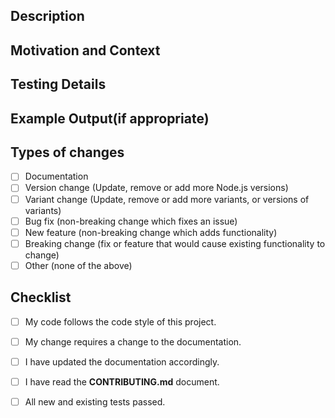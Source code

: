 <!--
Provide a general summary of your changes in the Title above.
-->

## Description

<!--
Describe your changes in detail.
-->

## Motivation and Context

<!--
Why is this change required? What problem does it solve?
If it fixes an open issue, please link to the issue here.
-->

## Testing Details

<!--
Please describe in detail how you tested your changes. Include details of
your testing environment, and the tests you ran to see how your change
affects other areas of the code, etc.
-->

## Example Output(if appropriate)

## Types of changes

<!--
What types of changes does your code introduce? Put an `x` in all the boxes that apply.
-->

- [ ] Documentation
- [ ] Version change (Update, remove or add more Node.js versions)
- [ ] Variant change (Update, remove or add more variants, or versions of variants)
- [ ] Bug fix (non-breaking change which fixes an issue)
- [ ] New feature (non-breaking change which adds functionality)
- [ ] Breaking change (fix or feature that would cause existing functionality to change)
- [ ] Other (none of the above)

## Checklist

<!--
Go over all the following points, and put an `x` in all the boxes that apply.
If you're unsure about any of these, don't hesitate to ask. We're here to help!
-->

- [ ] My code follows the code style of this project.
- [ ] My change requires a change to the documentation.
- [ ] I have updated the documentation accordingly.
- [ ] I have read the **CONTRIBUTING.md** document.
- [ ] All new and existing tests passed.

